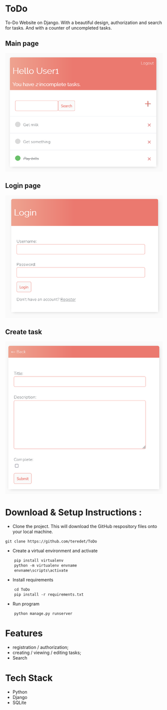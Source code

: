 # ToDo<br />
To-Do Website on Django. With a beautiful design, authorization and search for tasks. And with a counter of uncompleted tasks.<br />
## Main page
![alt text](img/1.png)

## Login page
![alt text](img/2.png)

## Create task
![alt text](img/3.png)

# Download & Setup Instructions :
* Clone the project. This will download the GitHub respository files onto your local machine.</br>
```Shell
git clone https://github.com/teredet/ToDo
```
* Create a virtual environment and activate
```Shell
    pip install virtualenv
    python -m virtualenv envname
    envname\scripts\activate
```
* Install requirements
```Shell
    cd ToDo
    pip install -r requirements.txt
```
* Run program
```Shell
    python manage.py runserver
```

# Features
* registration / authorization;
* creating / viewing / editing tasks;
* Search
# Tech Stack
* Python
* Django
* SQLite